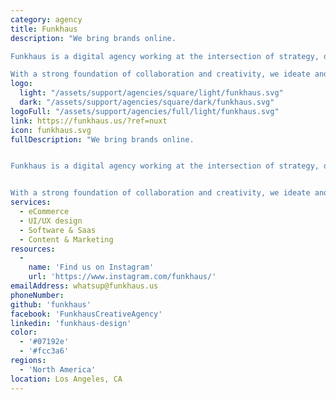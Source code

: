 ```yaml
---
category: agency
title: Funkhaus
description: "We bring brands online.

Funkhaus is a digital agency working at the intersection of strategy, design, content, and technology.

With a strong foundation of collaboration and creativity, we ideate and build beautiful and high-functioning brand ecosystems that embody what is possible."
logo: 
  light: "/assets/support/agencies/square/light/funkhaus.svg"
  dark: "/assets/support/agencies/square/dark/funkhaus.svg"
logoFull: "/assets/support/agencies/full/light/funkhaus.svg"
link: https://funkhaus.us/?ref=nuxt
icon: funkhaus.svg
fullDescription: "We bring brands online.


Funkhaus is a digital agency working at the intersection of strategy, design, content, and technology.


With a strong foundation of collaboration and creativity, we ideate and build beautiful and high-functioning brand ecosystems that embody what is possible. Consider us your digital partner, here to offer thoughtful solutions to complex issues, take the guesswork out of the creative process, and drive impact for your brand."
services:
  - eCommerce
  - UI/UX design
  - Software & Saas
  - Content & Marketing
resources:
  -
    name: 'Find us on Instagram'
    url: 'https://www.instagram.com/funkhaus/'
emailAddress: whatsup@funkhaus.us
phoneNumber:
github: 'funkhaus'
facebook: 'FunkhausCreativeAgency'
linkedin: 'funkhaus-design'
color:
  - '#07192e'
  - '#fcc3a6'
regions:
  - 'North America'
location: Los Angeles, CA
---
```

